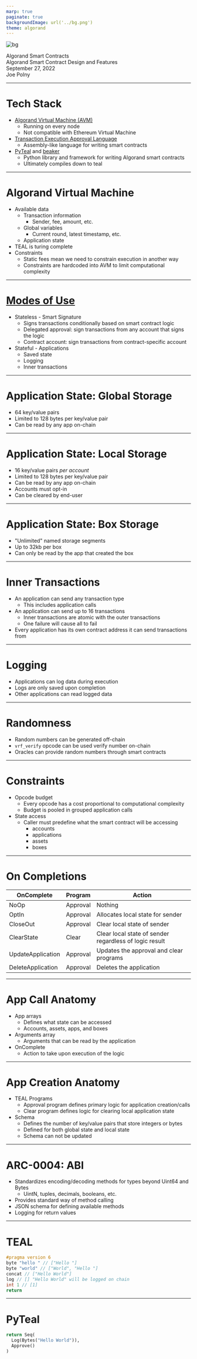 ```yaml
---
marp: true
paginate: true
backgroundImage: url('../bg.png')
theme: algorand
---
```

![bg](../title_bg.png)
<div id='title'>Algorand Smart Contracts</div>
<div id='subtitle'>Algorand Smart Contract Design and Features</div>
<div id='date'>September 27, 2022</div>
<div id='name'>Joe Polny</div>

---

# Tech Stack

* [Algorand Virtual Machine (AVM)](https://developer.algorand.org/docs/get-details/dapps/avm/)
  * Running on every node
  * Not compatible with Ethereum Virtual Machine
* [Transaction Execution Approval Language](https://developer.algorand.org/docs/get-details/dapps/avm/teal/)
  * Assembly-like language for writing smart contracts
* [PyTeal](https://developer.algorand.org/docs/get-details/dapps/pyteal/) and [beaker](https://github.com/algorand-devrel/beaker)
  * Python library and framework for writing Algorand smart contracts
  * Ultimately compiles down to teal


---

# Algorand Virtual Machine

* Available data
  * Transaction information 
    * Sender, fee, amount, etc.
  * Global variables
    * Current round, latest timestamp, etc.
  * Application state
* TEAL is turing complete
* Constraints
  * Static fees mean we need to constrain execution in another way
  * Constraints are hardcoded into AVM to limit computational complexity

<!--
All of these will be discussed in more depth in future slides
-->

---

# [Modes of Use](https://developer.algorand.org/docs/get-details/dapps/smart-contracts/)

* Stateless - Smart Signature
  * Signs transactions conditionally based on smart contract logic
  * Delegated approval: sign transactions from any account that signs the logic
  * Contract account: sign transactions from contract-specific account
* Stateful - Applications
  * Saved state
  * Logging
  * Inner transactions

<!--
Applications are strongly preferred for a better user experience and security. Now with inner transactions an app can do most things that you used to need a smart signature for.
-->


---

# Application State: Global Storage
* 64 key/value pairs
* Limited to 128 bytes per key/value pair
* Can be read by any app on-chain

---

# Application State: Local Storage
  * 16 key/value pairs *per account*
  * Limited to 128 bytes per key/value pair
  * Can be read by any app on-chain
  * Accounts must opt-in
  * Can be cleared by end-user
---
# Application State: Box Storage
  * "Unlimited" named storage segments
  * Up to 32kb per box
  * Can only be read by the app that created the box

---

# Inner Transactions

* An application can send any transaction type
  * This includes application calls
* An application can send up to 16 transactions
  * Inner transactions are atomic with the outer transactions
  * One failure will cause all to fail
* Every application has its own contract address it can send transactions from

---

# Logging

* Applications can log data during execution
* Logs are only saved upon completion
* Other applications can read logged data


---

# Randomness

* Random numbers can be generated off-chain
* `vrf_verify` opcode can be used verify number on-chain
* Oracles can provide random numbers through smart contracts

---

# Constraints

* Opcode budget
  * Every opcode has a cost proportional to computational complexity
  * Budget is pooled in grouped application calls
* State access
  * Caller must predefine what the smart contract will be accessing
    * accounts
    * applications
    * assets
    * boxes
  
---
# On Completions

| OnComplete | Program | Action |
| --- | --- | --- |
| NoOp | Approval | Nothing |
| OptIn | Approval | Allocates local state for sender |
| CloseOut | Approval | Clear local state of sender |
| ClearState | Clear | Clear local state of sender regardless of logic result |
| UpdateApplication | Approval | Updates the approval and clear programs |
| DeleteApplication | Approval | Deletes the application |

---

# App Call Anatomy

* App arrays
  * Defines what state can be accessed
  * Accounts, assets, apps, and boxes
* Arguments array
  * Arguments that can be read by the application
* OnComplete
  * Action to take upon execution of the logic
  
---



# App Creation Anatomy

* TEAL Programs
  * Approval program defines primary logic for application creation/calls
  * Clear program defines logic for clearing local application state
* Schema
  * Defines the number of key/value pairs that store integers or bytes
  * Defined for both global state and local state
  * Schema can not be updated

---
# ARC-0004: ABI

* Standardizes encoding/decoding methods for types beyond Uint64 and Bytes
  * UintN, tuples, decimals, booleans, etc.
* Provides standard way of method calling
* JSON schema for defining available methods
* Logging for return values

---

# TEAL

```c
#pragma version 6
byte "hello " // ["Hello "]
byte "world" // ["World", "Hello "]
concat // ["Hello World"]
log // [] "Hello World" will be logged on chain
int 1 // [1]
return
```

---

# PyTeal

```python
return Seq(
  Log(Bytes("Hello World")),
  Approve()
)
```
